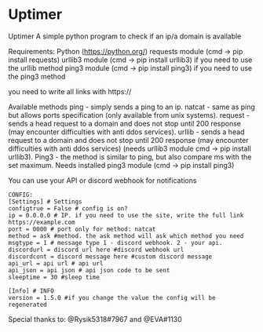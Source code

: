 # Uptimer
Uptimer
A simple python program to check if an ip/a domain is available

Requirements:
Python (https://python.org/)
requests module (cmd -> pip install requests)
urllib3 module (cmd -> pip install urllib3) if you need to use the urllib method
ping3 module (cmd -> pip install ping3) if you need to use the ping3 method

you need to write all links with https://

Available methods
ping - simply sends a ping to an ip.
natcat - same as ping but allows ports specification (only available from unix systems).
request - sends a head request to a domain and does not stop until 200 response (may encounter difficulties with anti ddos services).
urllib - sends a head request to a domain and does not stop until 200 response (may encounter difficulties with anti ddos services) (needs urllib3 module cmd -> pip install urllib3). Ping3 - the method is similar to ping, but also compare ms with the set maximum. Needs installed ping3 module (cmd -> pip install ping3)

You can use your API or discord webhook for notifications
```
CONFIG:
[Settings] # Settings
configtrue = False # config is on?
ip = 0.0.0.0 # IP. if you need to use the site, write the full link https://example.com
port = 0000 # port only for method: natcat
method = ask #method. the ask method will ask which method you need
msgtype = 1 # message type 1 - discord webhook. 2 - your api.
discordurl = discord url here #discord webhook url
discordcont = discord message here #custom discord message
api_url = api url # api url
api_json = api json # api json code to be sent
sleeptime = 30 #sleep time

[Info] # INFO
version = 1.5.0 #if you change the value the config will be regenerated
```
Special thanks to: @Rysik5318#7967 and @EVA#1130
